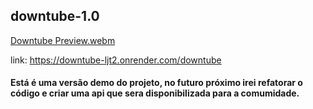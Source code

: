 ## downtube-1.0


[Downtube Preview.webm](https://github.com/daniel-rodrigues1089/downtube-1.0/assets/117450018/f47e55c4-3826-4ad4-898f-b4d2b63d3d12)


link: https://downtube-ljt2.onrender.com/downtube

<h4>Está é uma versão demo do projeto, no futuro próximo irei refatorar o código e criar uma api que sera disponibilizada para a comumidade. </h4>
